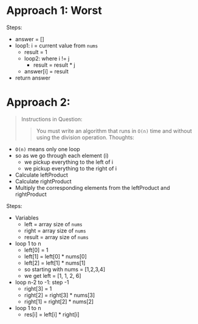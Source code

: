 # Approach 1: Worst
Steps:
- answer = []
- loop1: i = current value from `nums`
    - result = 1
    - loop2: where i != j
        - result = result * j
    - answer[i] = result
- return answer


# Approach 2:
> Instructions in Question:
>> You must write an algorithm that runs in `O(n)` time and without using the division operation.
Thoughts:
- `O(n)` means only one loop
- so as we go through each element (i)
    - we pickup everything to the left of i
    - we pickup everything to the right of i
- Calculate leftProduct
- Calculate rightProduct
- Multiply the corresponding elements from the leftProduct and rightProduct


Steps:
- Variables
    - left = array size of `nums`
    - right = array size of `nums`
    - result = array size of `nums`
- loop 1 to n
    - left[0] = 1
    - left[1] = left[0] * nums[0]
    - left[2] = left[1] * nums[1]
    - so starting with nums = [1,2,3,4]
    - we get left = [1, 1, 2, 6]
- loop n-2 to -1: step -1
    - right[3] = 1
    - right[2] = right[3] * nums[3]
    - right[1] = right[2] * nums[2]
- loop 1 to n
    - res[i] = left[i] * right[i]